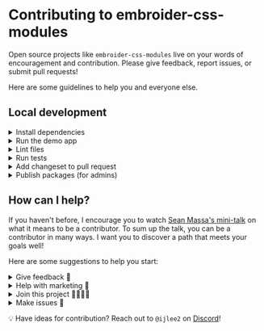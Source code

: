 # Contributing to embroider-css-modules

Open source projects like `embroider-css-modules` live on your words of encouragement and contribution. Please give feedback, report issues, or submit pull requests!

Here are some guidelines to help you and everyone else.


## Local development

<details>
<summary>Install dependencies</summary>

1. Fork and clone this repo.

    ```sh
    git clone git@github.com:<your GitHub handle>/embroider-css-modules.git
    ```

1. Change directory.

    ```sh
    cd embroider-css-modules
    ```

1. Use [`pnpm`](https://pnpm.io/installation) to install dependencies.

    ```sh
    pnpm install
    ```

</details>


<details>
<summary>Run the demo app</summary>

1. Once dependencies have been installed, you can run the demo app (also called `docs-app`).

    ```sh
    # From the workspace root
    pnpm start
    ```

1. Open the app at [http://localhost:4200](http://localhost:4200).

</details>


<details>
<summary>Lint files</summary>

1. When you write code, please check that it meets the linting rules.

    ```sh
    # From the workspace root
    pnpm lint
    ```

1. You can run `lint:fix` to automatically fix linting errors.

    ```sh
    # From the workspace root
    pnpm lint:fix
    ```

</details>


<details>
<summary>Run tests</summary>

1. When you write code, please check that all tests continue to pass.

    ```sh
    # From the workspace root
    pnpm test
    ```

</details>


<details>

<summary>Add changeset to pull request</code></summary>

1. When you write code to a package that will be published, you will want to add a [changeset](https://github.com/changesets/changesets) to your pull request.

    The changeset provides a summary of the code change. It also describes how package versions should be updated (major, minor, or patch) as a result of the code change.

    ```sh
    # From the workspace root
    pnpm changeset
    ```

</details>


<details>

<summary>Publish packages (for admins)</summary>

1. Generate a [personal access token](https://github.com/settings/tokens/) in GitHub, with default values for scopes (none selected).

1. Create a pull request, in which you remove the changesets and update the `CHANGELOG`'s.

    ```sh
    # From the workspace root
    GITHUB_TOKEN=<YOUR_PERSONAL_ACCESS_TOKEN> pnpm publish:changelogs
    ```

1. Create a tag such as `1.0.0` (the name satisfies the regular expression `^\d+\.\d+\.\d+`).

</details>


## How can I help?

If you haven't before, I encourage you to watch [Sean Massa's mini-talk](https://www.youtube.com/watch?v=CcSKlsc_AhQ) on what it means to be a contributor. To sum up the talk, you can be a contributor in many ways. I want you to discover a path that meets your goals well!

Here are some suggestions to help you start:


<details>
<summary>Give feedback 💞</summary>

1. An open source project's value comes from people using the code and extending it to make greater things. Let me know how you use CSS modules in your Ember app or addon!

1. You can **create an issue** to:

    - Share how you used `embroider-css-modules`
    - Share what you liked or didn't like about `embroider-css-modules`

</details>


<details>
<summary>Help with marketing 📢</summary>

1. Platforms include:

    - Blog post
    - GitHub star
    - Meetup or conference talk
    - Social media
    - Word of mouth

</details>


<details>
<summary>Join this project 👩‍💻👨‍💻</summary>

1. Help me maintain the project! I have limited time and there is much that I don't know.

    - Cut releases
    - Research new ways to implement CSS modules
    - Respond to issues
    - Review pull requests

</details>


<details>
<summary>Make issues 📝</summary>

1. In addition to sharing feedback (described in `Give feedback`), you can create an issue to:

    - Ask for better documentation
    - Ask for new feature or refactor
    - Report bug
    - Report outdated dependency

1. When reporting a bug, please provide details to help me understand what's going on. If possible, please use the latest version of `embroider-css-modules` and set up a public demo that I and (other people) can check the code.

</details>


💡 Have ideas for contribution? Reach out to `@ijlee2` on [Discord](https://discord.com/invite/emberjs)!
